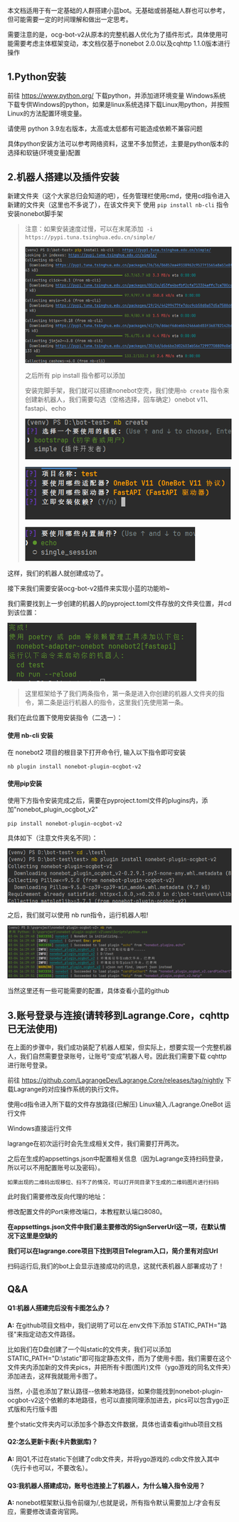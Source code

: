 本文档适用于有一定基础的人群搭建小蓝bot。无基础或弱基础人群也可以参考，但可能需要一定的时间理解和做出一定思考。

需要注意的是，ocg-bot-v2从原本的完整机器人优化为了插件形式，具体使用可能需要考虑主体框架变动，本文档仅基于nonebot 2.0.0以及cqhttp 1.1.0版本进行操作

## 1.Python安装
前往 https://www.python.org/ 下载python，并添加进环境变量 Windows系统下载专供Windows的python，如果是linux系统选择下载Linux用python，并按照Linux的方法配置环境变量。

请使用 python 3.9左右版本，太高或太低都有可能造成依赖不兼容问题 

具体python安装方法可以参考网络资料，这里不多加赘述，主要是python版本的选择和软链(环境变量)配置

## 2.机器人搭建以及插件安装
新建文件夹（这个大家总归会知道的吧），任务管理栏使用cmd，使用cd指令进入新建的文件夹（这里也不多说了），在该文件夹下 使用 ```pip install nb-cli``` 指令安装nonebot脚手架
> 注意：如果安装速度过慢，可以在末尾添加``` -i https://pypi.tuna.tsinghua.edu.cn/simple/```
>
> ![image](./assest/pic1.png)
>
> 之后所有 pip install 指令都可以添加
>
> 安装完脚手架，我们就可以搭建nonebot空壳，我们使用```nb create``` 指令来创建新机器人，我们需要勾选（空格选择，回车确定）onebot v11、 fastapi、echo
>
> ![image](./assest/pic2.png)
>
> ![image](./assest/pic3.png)
>
> ![image](./assest/pic4.png)

这样，我们的机器人就创建成功了。

接下来我们需要安装ocg-bot-v2插件来实现小蓝的功能哟~

我们需要找到上一步创建的机器人的pyproject.toml文件存放的文件夹位置，并cd到该位置：

![image](./assest/pic5.png)

> 这里框架给予了我们两条指令，第一条是进入你创建的机器人文件夹的指令，第二条是运行机器人的指令，这里我们先使用第一条。

我们在此位置下使用安装指令（二选一）：

#### 使用 nb-cli 安装
在 nonebot2 项目的根目录下打开命令行, 输入以下指令即可安装
```shell
nb plugin install nonebot-plugin-ocgbot-v2
```

#### 使用pip安装
使用下方指令安装完成之后，需要在pyproject.toml文件的plugins内，添加"nonebot_plugin_ocgbot_v2"
```shell
pip install nonebot-plugin-ocgbot-v2
```

具体如下（注意文件夹名不同）：

![image](./assest/pic6.png)

之后，我们就可以使用 nb run指令，运行机器人啦!

![image](./assest/pic7.png)

当然这里还有一些可能需要的配置，具体查看小蓝的github

## 3.账号登录与连接(请转移到Lagrange.Core，cqhttp已无法使用)
在上面的步骤中，我们成功装配了机器人框架，但实际上，想要实现一个完整机器人，我们自然需要登录账号，让账号“变成”机器人号。因此我们需要下载 cqhttp进行账号登录。

前往 https://github.com/LagrangeDev/Lagrange.Core/releases/tag/nightly 下载Lagrange的对应操作系统的执行文件。

使用cd指令进入所下载的文件存放路径(已解压) Linux输入./Lagrange.OneBot 运行文件

Windows直接运行文件

lagrange在初次运行时会先生成相关文件，我们需要打开两次。

之后在生成的appsettings.json中配置相关信息（因为Lagrange支持扫码登录，所以可以不用配置账号以及密码）。

```如果出现的二维码出现移位、扫不了的情况，可以打开同目录下生成的二维码图片进行扫码```

此时我们需要修改反向代理的地址：

修改配置文件的Port来修改端口，本教程默认端口8080。


**在appsettings.json文件中我们最主要修改的SignServerUrl这一项，在默认情况下这里是空缺的**

**我们可以在lagrange.core项目下找到项目Telegram入口，简介里有对应Url**


扫码运行后,我们的bot上会显示连接成功的讯息，这就代表机器人部署成功了！


## Q&A
#### Q1:机器人搭建完后没有卡图怎么办？

**A:** 在github项目文档中，我们说明了可以在.env文件下添加 STATIC_PATH="路径"来指定动态文件路径。

比如我们在D盘创建了一个叫static的文件夹，我们可以添加STATIC_PATH="D:\static"即可指定静态文件，而为了使用卡图，我们需要在这个文件夹内添加新的文件夹pics，并把所有卡图(图片)文件（ygo游戏的同名文件夹）添加进去，这样我就能用卡图了。

当然，小蓝也添加了默认路径--依赖本地路径，如果你能找到nonebot-plugin-ocgbot-v2这个依赖的本地路径，也可以直接同理添加进去，pics可以包含ygo正式版和先行版卡图

整个static文件夹内可以添加多个静态文件数据，具体也请查看github项目文档

 

#### Q2:怎么更新卡表(卡片数据库)？

**A:** 同Q1,不过在static下创建了cdb文件夹，并将ygo游戏的.cdb文件放入其中（先行卡也可以，不要改名）。



#### Q3:我机器人搭建成功，账号也连接上了机器人，为什么输入指令没用？

**A:** nonebot框架默认指令前缀为/,也就是说，所有指令默认需要加上/才会有反应，需要修改请查询官网。


